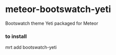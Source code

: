 meteor-bootswatch-yeti
======================

Bootswatch theme Yeti packaged for Meteor


### to install
mrt add bootswatch-yeti
